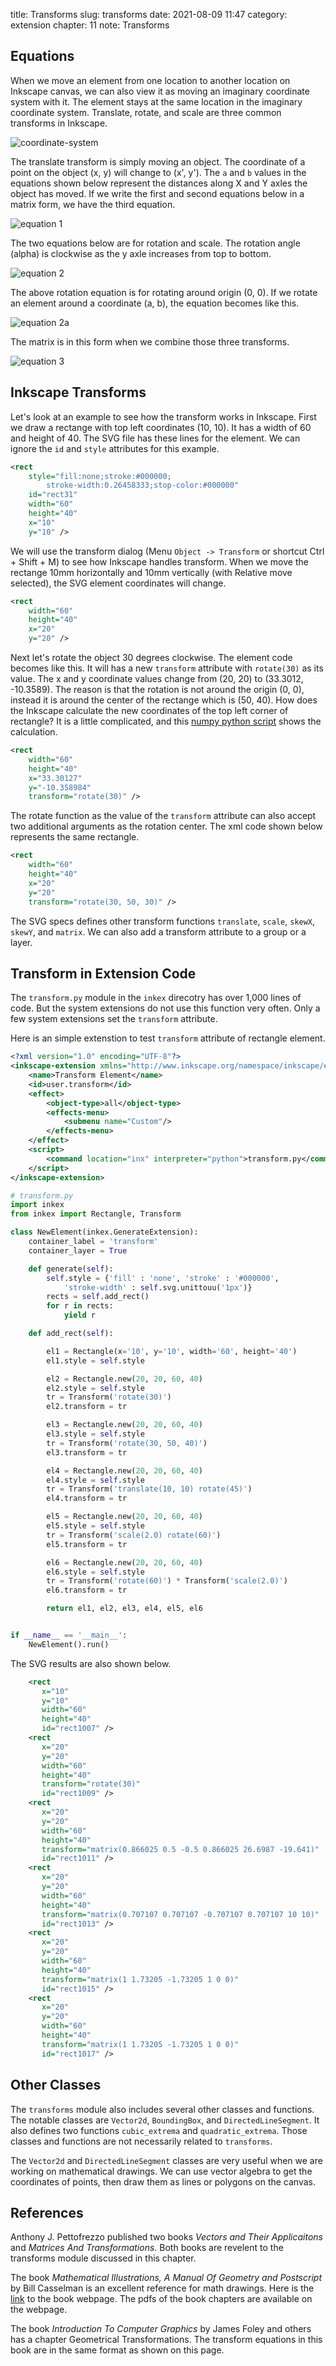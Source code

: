 title: Transforms
slug: transforms
date: 2021-08-09 11:47
category: extension
chapter: 11
note: Transforms

## Equations

When we move an element from one location to another location on Inkscape canvas, we can 
also view it as moving an imaginary coordinate system with it. The element stays at the 
same location in the imaginary coordinate system. Translate, rotate, and scale are three 
common transforms in Inkscape. 

<div style="max-width:800px">
  <img class="img-fluid pb-2" src="/images/ext10/coordinate.svg" alt="coordinate-system"> 
</div>

The translate transform is simply moving an object.  The coordinate of a point on 
the object (x, y) will change to (x', y'). The `a` and `b` values in the equations 
shown below represent the distances along X and Y axles the object has moved. If 
we write the first and second equations below in a matrix form, we have the third 
equation. 


<div style="max-width:800px" class="text-center">
  <img class="img-fluid pb-2" src="/images/ext11/equations.svg" alt="equation 1"> 
</div>

The two equations below are for rotation and scale. The rotation angle (alpha) is 
clockwise as the y axle increases from top to bottom.  

<div style="max-width:800px;" class="text-center">
  <img class="img-fluid pb-2" src="/images/ext11/equations2.svg" alt="equation 2"> 
</div>

The above rotation equation is for rotating around origin (0, 0).  If we rotate an element 
around a coordinate (a, b), the equation becomes like this.

<div style="max-width:800px;" class="text-center">
  <img class="img-fluid pb-2" src="/images/ext11/equations2a.svg" alt="equation 2a"> 
</div>

The matrix is in this form when we combine those three transforms. 

<div style="max-width:800px" class="text-center">
  <img class="img-fluid pb-2" src="/images/ext11/equations3.svg" alt="equation 3"> 
</div>

## Inkscape Transforms

Let's look at an example to see how the transform works in Inkscape. First we draw 
a rectange with top left coordinates (10, 10).  It has a width of 60 and height of 40. 
The SVG file has these lines for the element. We can ignore the `id` and `style` attributes 
for this example. 

```xml
<rect
    style="fill:none;stroke:#000000;
        stroke-width:0.26458333;stop-color:#000000"
    id="rect31"
    width="60"
    height="40"
    x="10"
    y="10" />
```

We will use the transform dialog (Menu `Object -> Transform` or shortcut Ctrl + Shift + M) 
to see how Inkscape handles transform. When we move the rectange 10mm horizontally and 10mm 
vertically (with Relative move selected), the SVG element coordinates will change. 

```xml
<rect
    width="60"
    height="40"
    x="20"
    y="20" />
```

Next let's rotate the object 30 degrees clockwise. The element code becomes like this. 
It will has a new `transform` attribute with `rotate(30)` as its value. The x and y 
coordinate values change from (20, 20) to (33.3012, -10.3589). The reason is that 
the rotation is not around the origin (0, 0), instead it is around the center of the 
rectange which is (50, 40). How does the Inkscape calculate the new coordinates 
of the top left corner of rectangle? It is a little complicated, and this 
[numpy python script](/files/coordinate_calc.py.txt) shows the calculation. 

```xml
<rect
    width="60"
    height="40"
    x="33.30127"
    y="-10.358984"
    transform="rotate(30)" />
```

The rotate function as the value of the `transform` attribute can also accept two additional 
arguments as the rotation center. The xml code shown below represents the same rectangle. 

```xml
<rect
    width="60"
    height="40"
    x="20"
    y="20"
    transform="rotate(30, 50, 30)" />
```

The SVG specs defines other transform functions `translate`, `scale`, `skewX`, `skewY`, and `matrix`. 
We can also add a transform attribute to a group or a layer. 

## Transform in Extension Code

The `transform.py` module in the `inkex` direcotry has over 1,000 lines of code. But the 
system extensions do not use this function very often.  Only a few system extensions 
set the `transform` attribute. 

Here is an simple extenstion to test `transform` attribute of rectangle element. 

```xml
<?xml version="1.0" encoding="UTF-8"?>
<inkscape-extension xmlns="http://www.inkscape.org/namespace/inkscape/extension">
    <name>Transform Element</name>
    <id>user.transform</id>
    <effect>
        <object-type>all</object-type>
        <effects-menu>
            <submenu name="Custom"/>
        </effects-menu>
    </effect>
    <script>
        <command location="inx" interpreter="python">transform.py</command>
    </script>
</inkscape-extension>
```

```python
# transform.py
import inkex
from inkex import Rectangle, Transform 

class NewElement(inkex.GenerateExtension):
    container_label = 'transform'
    container_layer = True

    def generate(self):
        self.style = {'fill' : 'none', 'stroke' : '#000000', 
            'stroke-width' : self.svg.unittouu('1px')}
        rects = self.add_rect()
        for r in rects:
            yield r

    def add_rect(self):

        el1 = Rectangle(x='10', y='10', width='60', height='40')
        el1.style = self.style

        el2 = Rectangle.new(20, 20, 60, 40)
        el2.style = self.style 
        tr = Transform('rotate(30)')
        el2.transform = tr

        el3 = Rectangle.new(20, 20, 60, 40)
        el3.style = self.style 
        tr = Transform('rotate(30, 50, 40)')
        el3.transform = tr

        el4 = Rectangle.new(20, 20, 60, 40)
        el4.style = self.style 
        tr = Transform('translate(10, 10) rotate(45)')
        el4.transform = tr

        el5 = Rectangle.new(20, 20, 60, 40)
        el5.style = self.style 
        tr = Transform('scale(2.0) rotate(60)')
        el5.transform = tr

        el6 = Rectangle.new(20, 20, 60, 40)
        el6.style = self.style 
        tr = Transform('rotate(60)') * Transform('scale(2.0)')
        el6.transform = tr

        return el1, el2, el3, el4, el5, el6


if __name__ == '__main__':
    NewElement().run()
```

The SVG results are also shown below. 

```xml
    <rect
       x="10"
       y="10"
       width="60"
       height="40"
       id="rect1007" />
    <rect
       x="20"
       y="20"
       width="60"
       height="40"
       transform="rotate(30)"
       id="rect1009" />
    <rect
       x="20"
       y="20"
       width="60"
       height="40"
       transform="matrix(0.866025 0.5 -0.5 0.866025 26.6987 -19.641)"
       id="rect1011" />
    <rect
       x="20"
       y="20"
       width="60"
       height="40"
       transform="matrix(0.707107 0.707107 -0.707107 0.707107 10 10)"
       id="rect1013" />
    <rect
       x="20"
       y="20"
       width="60"
       height="40"
       transform="matrix(1 1.73205 -1.73205 1 0 0)"
       id="rect1015" />
    <rect
       x="20"
       y="20"
       width="60"
       height="40"
       transform="matrix(1 1.73205 -1.73205 1 0 0)"
       id="rect1017" />

```

## Other Classes

The `transforms` module also includes several other classes and functions.  The 
notable classes are `Vector2d`, `BoundingBox`, and `DirectedLineSegment`. It also 
defines two functions `cubic_extrema` and `quadratic_extrema`.  Those classes
and functions are not necessarily related to `transforms`. 

The `Vector2d` and `DirectedLineSegment` classes are very useful when we are working 
on mathematical drawings. We can use vector algebra to get the coordinates 
of points, then draw them as lines or polygons on the canvas. 



## References

Anthony J. Pettofrezzo published two books *Vectors and Their Applicaitons* and 
*Matrices And Transformations*. Both books are revelent to the transforms module discussed in this chapter. 

The book *Mathematical Illustrations, A Manual Of Geometry and Postscript* by 
Bill Casselman is an excellent reference for math drawings. Here is the 
[link](https://personal.math.ubc.ca/~cass/graphics/manual/) to the book webpage. The pdfs of the book chapters are available on the webpage. 

The book *Introduction To Computer Graphics* by James Foley and others has a chapter 
Geometrical Transformations. The transform equations in this book are in the 
same format as shown on this page. 